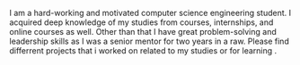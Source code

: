 I am a hard-working and motivated computer science engineering student. I acquired deep knowledge of my studies from courses, internships, and online courses as well.
Other than that I have great problem-solving and leadership skills as I was a senior mentor for two years in a raw.
Please find differrent projects that i worked on related to  my studies or for learning .

